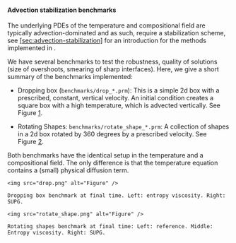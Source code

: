#### Advection stabilization benchmarks

The underlying PDEs of the temperature and compositional field are typically
advection-dominated and as such, require a stabilization scheme, see
[\[sec:advection-stabilization\]][1] for an introduction for the methods
implemented in .

We have several benchmarks to test the robustness, quality of solutions (size
of overshoots, smearing of sharp interfaces). Here, we give a short summary of
the benchmarks implemented:

-   Dropping box (`benchmarks/drop_*.prm`): This is a simple 2d box with a
    prescribed, constant, vertical velocity. An initial condition creates a
    square box with a high temperature, which is advected vertically. See
    Figure&nbsp;[1][].

-   Rotating Shapes: `benchmarks/rotate_shape_*.prm`: A collection of shapes
    in a 2d box rotated by 360 degrees by a prescribed velocity. See
    Figure&nbsp;[2][].

Both benchmarks have the identical setup in the temperature and a
compositional field. The only difference is that the temperature equation
contains a (small) physical diffusion term.

```{figure-md} fig:benchmark-drop
<img src="drop.png" alt="Figure" />

Dropping box benchmark at final time. Left: entropy viscosity. Right: SUPG.
```

```{figure-md} fig:benchmark-rotate-shape
<img src="rotate_shape.png" alt="Figure" />

Rotating shapes benchmark at final time: Left: reference. Middle: Entropy viscosity. Right: SUPG.
```

  [1]: #sec:advection-stabilization
  [1]: #fig:benchmark-drop
  [2]: #fig:benchmark-rotate-shape
